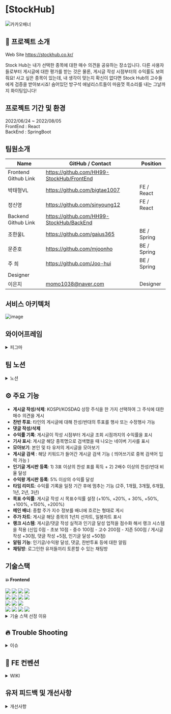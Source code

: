 # [StockHub] 
![카카오배너](https://user-images.githubusercontent.com/97582834/182103465-5b03ff2a-89b1-41de-b333-a0f40b70f83f.jpg)




## 📆 프로젝트 소개
Web Site https://stockhub.co.kr/

Stock Hub는 내가 선택한 종목에 대한 매수 의견을 공유하는 장소입니다.
다른 사용자들로부터 게시글에 대한 평가를 받는 것은 물론, 게시글 작성 시점부터의 수익률도 보여줘요!
사고 싶은 종목이 있는데, 내 생각이 맞는지 확신이 없다면 Stock Hub의 고수들에게 검증을 받아보시죠!
숨어있던 방구석 애널리스트들이 마음껏 목소리를 내는 그날까지 화이팅입니다!

## 프로젝트 기간 및 환경 
2022/06/24 ~ 2022/08/05 <br/>
FrontEnd : React<br/>
BackEnd : SpringBoot<br/>


## 팀원소개
| Name                 | GitHub / Contact                          | Position    |
| -------------------- | --------------------------------------    | ----------- |
| Frontend Github Link | https://github.com/HH99-StockHub/FrontEnd 
| 박태형VL             |  https://github.com/bigtae1007             | FE / React  |
| 정신영               | https://github.com/sinyoung12              | FE / React  |
| Backend Github Link  | https://github.com/HH99-StockHub/BackEnd  |
| 조한울L              | https://github.com/gaius365                | BE / Spring |
| 문준호               | https://github.com/mjoonho                 | BE / Spring |
| 주 희                | https://github.com/Joo-hui                 | BE / Spring |
| Designer             |                                            |            |
| 이은지               |           momo1038@naver.com               | Designer   |


## 서비스 아키텍처
![image](https://user-images.githubusercontent.com/105052690/182089297-8820db66-92b1-4f2b-91cc-269ef61f8e9d.png)

## 와이어프레임
<details markdown="1">
<summary>피그마 </summary>
https://www.figma.com/file/xg1wpWqkAv4cK4DIYlfHjV/%ED%95%AD%ED%95%B499_StockHub?node-id=0%3A1
</details>

## 팀 노션
<details markdown="1">
<summary>노션 </summary>
https://swift-pelican-d17.notion.site/StockHub-3192bde33d57493da00ff60d3f3645a3
</details>

## ⚙ 주요 기능
- **게시글 작성/삭제**: KOSPI/KOSDAQ 상장 주식을 한 가지 선택하여 그 주식에 대한 매수 의견을 게시
- **찬반 투표**: 타인의 게시글에 대해 찬성/반대의 투표를 행사 또는 수정행사 가능
- **댓글 작성/삭제**
- **수익률 기록**: 게시글이 작성 시점부터 게시글 조회 시점까지의 수익률을 표시
- **기사 표시**: 게시글 해당 종목명으로 검색했을 때 나오는 네이버 기사를 표시
- **모아보기**: 본인 및 타 유저의 게시글을 모아보기
- **게시글 검색** : 해당 키워드가 들어간 게시글 검색 기능 ( 띄어쓰기로 중복 검색어 입력 가능 )
- **인기글 게시판 등록**: 1) 3표 이상의 찬성 표를 획득 + 2) 2배수 이상의 찬성/반대 비율 달성
- **수익왕 게시판 등록**: 5% 이상의 수익률 달성
- **타임 리미트**: 수익률 기록을 일정 기간 후에 멈추는 기능 (2주, 1개월, 3개월, 6개월, 1년, 2년, 3년)
- **목표 수익률**: 게시글 작성 시 목표수익률 설정 (+10%, +20%, + 30%, +50%, +100%, +150%, +200%)
- **메인 배너**: 종합 주가 지수 정보를 배너에 흐르는 형태로 게시
- **주가 차트**: 게시글 해당 종목의 1년치 선차트, 일봉차트 표시
- **랭크 시스템**: 게시글/댓글 작성 실적과 인기글 달성 업적을 점수화 해서 랭크 시스템을 적용 (신입 0점 - 초보 10점 - 중수 100점 - 고수 200점 - 지존 500점 / 게시글 작성 +30점, 댓글 작성 +5점, 인기글 달성 +50점)
- **알림 기능**: 인기글/수익왕 달성, 댓글, 찬반투표 등에 대한 알림
- **채팅방**: 로그인한 유저들끼리 토론할 수 있는 채팅방

## 기술스택

#### :boom: Frontend
<div>
<img src="https://img.shields.io/badge/axios-1877F2?style=flat&logo=ssockjs&logoColor=white">
<img src="https://img.shields.io/badge/sockjs-1877F2?style=flat&logo=ssockjs&logoColor=white">
<img src="https://img.shields.io/badge/stomp-1877F2?style=flat&logo=stomp&logoColor=white">
<img src="https://img.shields.io/badge/ApexChart-1877F2?style=flat&logo=ApexChart&logoColor=white"><br/>
<img src="https://img.shields.io/badge/html5-E34F26?style=for-the-badge&logo=html5&logoColor=white">
<img src="https://img.shields.io/badge/css-1572B6?style=for-the-badge&logo=css3&logoColor=white">
<img src="https://img.shields.io/badge/javascript-F7DF1E?style=for-the-badge&logo=javascript&logoColor=black"> 
<img src="https://img.shields.io/badge/react-61DAFB?style=for-the-badge&logo=react&logoColor=black"> <br> 
<img src="https://img.shields.io/badge/styled components-DB7093?style=for-the-badge&logo=styledcomponents&logoColor=pink">
  <img src="https://img.shields.io/badge/react query-61DAFB?style=for-the-badge&logo=reactquery&logoColor=FF4154">
  <img src="https://img.shields.io/badge/recoil-F7A81B?style=for-the-badge&logo=route53&logoColor=white"><br>
  <img src="https://img.shields.io/badge/amazon s3-569A31?style=for-the-badge&logo=amazons3&logoColor=green">
<img src="https://img.shields.io/badge/github actions-2088FF?style=for-the-badge&logo=github actions&logoColor=white">
  <img src="https://img.shields.io/badge/cloudfront-04ACE6?style=for-the-badge&logo=cloudfront&logoColor=white">
<img src="https://img.shields.io/badge/route 53-F7A81B?style=for-the-badge&logo=route53&logoColor=white">
  <div/>

<details markdown="1">
<summary>기술 스텍 선정 이유</summary>
  
* CloudFront
  * 가장 기본적인 이유는 https 환경으로 배포하기 위함입니다.
  * 국내 주가만 보여주는 만큼 프로젝트에 타겟은 국내 성인입니다. 따라서 CloudFront CDN 서비스가 꼭 필요한 프로젝트는 아니라 생각했습니다. 
그럼에도 CDN 서비스에 메리트가 있다는 점과 amplify , vercel 다양한 후보들 중 연결만 하면 자동으로 배포되는 환경과 다르게 github action을 이용해서 배포를 할 수 있다는 점에서 하나 더 학습해보고 싶다는 욕심으로 CloudFront를 선택하게 됐습니다.
  
* React-Query
  
  * 항해 전반적인 과정에서 사용했던 redux-thunk를 사용하지 않고, 새로운 기술 스택을 늘려보고 싶다는 욕심과 우하한테크세미나에서 React Query 영상을 보고 호기심을 갖게 됐습니다. 
  * 초반 기획 당시 실시간 주가 데이터 등 **실시간**을 목표로 하고 있었기 때문에, store에 저장하는 것이 아닌, 유연한 refetch를 사용할 수 있는 query가 적절하다고 생각했습니다. 
  
* Recoil
  
  * MVP 개발 당시에는 익숙한 Redux를 사용했습니다. 확실한 상태관리와 데이터 플로우를 그릴 수 있다는 장점이 있으면서, 보일러플레이트가 많다는 단점을 느꼈습니다. 
  * 프로젝트를 진행하면서 react-query를 이용하다보니 데이터 플로우의 장점이 사라졌고, 상태관리에 필요성 또한 적어졌습니다. 그래서 다른 라이브러리를 도입하기로 결심했습니다.
  * redux보다 가볍고 이 프로젝트에서 사용할 수 있는 라이브러리를 리서치하여 Context API, mobX, recoil 3개의 후보군을 발견했고, 코드 볼륨을 줄여보자는 1차적인 목표와, 프로젝트 기간을 고려했을 때 빠르게 습득하고 사용할 수 있어야 한다는 2차 목표에 부합하는 후보군 중 리액트 훅과 유사한 인터페이스를 보이며, Docs를 봤을 때 잘 정리된 것 같은 매력적인 느낌을 받아 recoil을 선택하게 됐습니다.
  
* styled componenent 
  * 디자이너도 포트폴리오를 위해 참여했는데, 개발 수준이 낮아 디자이너의 포트폴리오 질을 낮추면 안된다고 생각했습니다. 따라서 디자이너가 원하는 디자인과 효과를 가장 잘 표현하기 위해서는 익숙한 라이브러리를 사용하는 것이 적절하다고 생각했기에, 과정에서 가장 많이 사용하고 가장 익숙한 styled-compoenents를 선택했습니다. 
  
* ApexChart
  * 차트를 구현함에 있어서, CSS를 이용 또는 SVG를 학습해 직접 구현하는 방법을 고민했습니다. CSS만 이용하여 간단하게 막대와 금액표만을 작성했을 때 생각보다 많은 시간을 소요했고, hover시 주가 정보 보임 등 흔히 보이는 차트에 기능을 구현하기 위해서는 더 많은 시간이 필요했습니다. 그리고 다른 라이브러리에 기본 형태보다 이쁘지 못하다는 점도 문제가 됐습니다. 
  * 프로젝트의 완성도를 높이기 위해 라이브러리를 선택하게됐고, candle 차트와 line 차트를 둘다 제공하고, 커스텀이 가능한 라이브러리를 선택 기준으로 잡고 서치 과정에서 docs가 잘 되어있으며 많은 옵션으로 커스텀하기 편리한 ApexChart를 선택하게 됐습니다. 
  
* sockJS, stomp
  * 처음 시도해보는 기능적 도전이었기에, 관련된 소스가 많은 라이브러리를 선택하려고 했습니다. spring과 알림이나 채팅과 같은 텍스트 소켓 연결은 stomp를 많이 사용하며, 지원하지 않는 브라우저에 경우 SockJS로 연결하여 사용한다는 내용을 봤고, 대부분의 예제 등이 stomp와 sockjs로 구현한 것을 확인하여 선택했습니다. 
  
 * axios
  * 후보는 ajax, axios, fetch 3가지가 있었습니다. ajax는 Jquery를 사용할 때 정말 편하게 사용했지만, 순수 Ajax만을 사용할 때는 직관적이지 못하고 익숙하지 않아 제외했습니다. 
  * axios, fetch 둘 중에서 장 단점을 비교해 봤습니다. fetch는 브라우저에 내장되어 있기 때문에 따로 설치가 필요없고 axios에 비해 가볍다는 장점이 있엇고 axios는 자동으로 JSON데이터 형식으로 변환이 되며, 기본적으로 사용하기 더 편하고 기능이 많다는 장점이 있었습니다. 둘을 비교했을 때 react는 axios가 더 좋을 것 같다는 얘기도 많았고, 속도 차이에서 유의미한 크기에 차이가 있지 않은 결과를 보고, 익숙하고 사용하기 편한 axios를 선택했습니다.
  * 
  
</details>
  
  
## 🔥  Trouble Shooting
<details markdown="1">
<summary>이슈 </summary>
https://github.com/HH99-StockHub/FrontEnd/issues/1 게시글 작성에서 작성 포인트를 삭제하면 그 하위 작성 포인트 가 초기화 되는 이슈<br/>
https://github.com/HH99-StockHub/FrontEnd/issues/6 주식 종목 선택 시 드롭다운 항목을 키보드 방향키로 선택 할 수 있도록 <br/>
https://github.com/HH99-StockHub/FrontEnd/issues/11 KaKao 로그인 시 로그인 요청을 2번 하는 이슈<br/>
https://github.com/HH99-StockHub/FrontEnd/issues/37 특정 submit 이벤트 시 useQuery 실행하기<br/>
https://github.com/HH99-StockHub/FrontEnd/issues/49 상세페이지에서 게시글 삭제버튼이 자신이 쓴 글이면 true로 바꿔 화면에 보이게하고<br/>
다른 사람의 글이면 false로 바꿔 게시글 삭제 버튼이 화면에 안보이게 하기<br/>
https://github.com/HH99-StockHub/FrontEnd/issues/122 도메인 주소와 S3 주소에 버전이 다른 이슈
</details>

## 👀  FE 컨벤션
<details markdown="1">
<summary>WIKI</summary>
https://github.com/HH99-StockHub/FrontEnd/wiki/FE-:-Git-Flow Git-Flow<br/>
https://github.com/HH99-StockHub/FrontEnd/wiki/FE-:-%EC%BD%94%EB%93%9C-%EC%BB%A8%EB%B2%A4%EC%85%98 FE 코드 컨벤션<br/>
https://github.com/HH99-StockHub/FrontEnd/wiki/FE-%ED%9A%8C%EC%9D%98%EB%A1%9D FE 회의록<br/>
https://github.com/HH99-StockHub/FrontEnd/wiki/%EB%94%94%EC%9E%90%EC%9D%B4%EB%84%88%EC%99%80-%EC%86%8C%ED%86%B5 디자이너님과의 회의<br/>

</details>


## 유저 피드백 및 개선사항 

<details markdown="1">
  
<summary>개선사항</summary>
  
* 초기 배포 후에 게시글이 없을 경우 너무 횡해 보인다는 피드백이 있어, 텍스트로 이룬 카드를 넣어 여백을 채웠습니다. 
  ![gq](https://user-images.githubusercontent.com/97582834/183237173-5f376de9-0188-481b-951f-91807e25a6f2.JPG)

* 차트에서 날짜 구분이 힘들다는 피드백이 있어, 전년도 날짜에는 연도를 추가했습니다.
  ![h122](https://user-images.githubusercontent.com/97582834/183237198-22f97da9-c3be-4bf6-ad78-45104699c0d1.JPG)

* 게시글을 검색했을 때 내용이 없으면 안내 문구 하나만 나오고 화면이 빈화면이라 불편하다는 피드백이 있어, 추가 안내 페이지를 만들었습니다. 
  ![1234](https://user-images.githubusercontent.com/97582834/183237230-f07d3bfe-5098-4f14-933a-90f39fceef02.JPG)

* 게시글 삭제 시 실수로 눌렀는데 어떤 확인조치 없이 삭제되는 경우가 있어, 한번 더 확인하는 절차를 추가했습니다. 
  ![5123](https://user-images.githubusercontent.com/97582834/183237243-f130431c-a804-4b9e-ba0a-14df4985a3c6.JPG)


</details>
